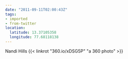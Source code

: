 ```yaml
---
date: "2011-09-11T02:00:43Z"
tags:
- imported
- from-twitter
location:
  latitude: 13.37105358
  longitude: 77.68118138
---
```

Nandi Hills {{< linkrot "360.io/xDSG5P" "a 360 photo" >}}
